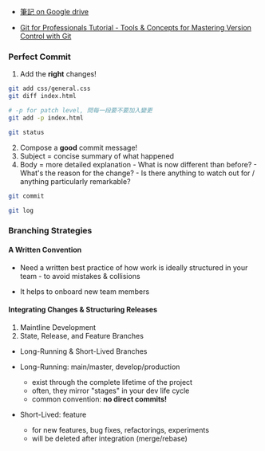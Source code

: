 - [筆記 on Google drive](https://drive.google.com/drive/folders/0BzUPI2q-erA_bG5CMENIUUxWRlk?usp=sharing)

- [Git for Professionals Tutorial - Tools & Concepts for Mastering Version Control with Git](https://www.youtube.com/watch?v=Uszj_k0DGsg)

### Perfect Commit
  
1. Add the __right__ changes!

```sh
git add css/general.css
git diff index.html

# -p for patch level, 問每一段要不要加入變更
git add -p index.html

git status 
```

2. Compose a __good__ commit message!
  1. Subject = concise summary of what happened
  2. Body = more detailed explanation
    - What is now different than before?
    - What's the reason for the change?
    - Is there anything to watch out for / anything particularly remarkable?

```sh
git commit 

git log
```

### Branching Strategies

#### A Written Convention

- Need a written best practice of how work is ideally structured in your team - to avoid mistakes & collisions

- It helps to onboard new team members

#### Integrating Changes & Structuring Releases

1. Maintline Development
2. State, Release, and Feature Branches
  - Long-Running & Short-Lived Branches

- Long-Running: main/master, develop/production
  - exist through the complete lifetime of the project
  - often, they mirror "stages" in your dev life cycle
  - common convention: __no direct commits!__    
- Short-Lived: feature 
  - for new features, bug fixes, refactorings, experiments
  - will be deleted after integration (merge/rebase)

